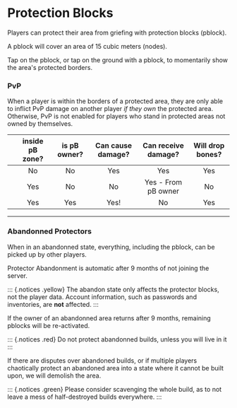 # Protection Blocks

Players can protect their area from griefing with protection blocks (pblock).

A pblock will cover an area of 15 cubic meters (nodes).

Tap on the pblock, or tap on the ground with a pblock, to momentarily show the area's protected borders.

### PvP

When a player is within the borders of a protected area, they are only able to inflict PvP damage on another player *if they own* the protected area. Otherwise, PvP is not enabled for players who stand in protected areas not owned by themselves.

|   | inside pB zone? | is pB owner? | Can cause damage? | Can receive damage? | Will drop bones? |
|:-:|:---------------:|:------------:|:-----------------:|:-------------------:|:----------------:|
|   | No              | No           | Yes               | Yes                 | Yes              |
|   | Yes             | No           | No                | Yes - From pB owner | No               |
|   | Yes             | Yes          | Yes!              | No                  | Yes              |

___

### Abandonned Protectors

When in an abandonned state, everything, including the pblock, can be picked up by other players.

Protector Abandonment is automatic after 9 months of not joining the server.

::: {.notices .yellow}
The abandon state only affects the protector blocks, not the player data. Account information, such as passwords and inventories, are **not** affected.
:::

If the owner of an abandonned area returns after 9 months, remaining pblocks will be re-activated.

::: {.notices .red}
Do not protect abandonned builds, unless you will live in it
:::

If there are disputes over abandoned builds, or if multiple players chaotically protect an abandoned area into a state where it cannot be built upon, we will demolish the area.

::: {.notices .green}
Please consider scavenging the whole build, as to not leave a mess of half-destroyed builds everywhere.
:::
